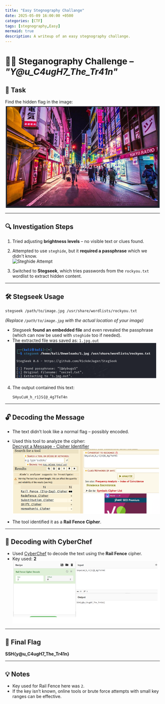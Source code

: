 ```yaml
---
title: "Easy Stegnography Challange"
date: 2025-05-09 16:00:00 +0500
categories: [CTF]
tags: [stegnography,Easy]
mermaid: true
description: A writeup of an easy stegnography challange.
---
```

# 🕵️‍♀️ Steganography Challenge – *"Y@u_C4ugH7_The_Tr41n"*

## 📝 Task  
Find the hidden flag in the image:  
![Initial Image](assets/img/y@u_C4ugH7_The_Tr41n1.png)

---

## 🔍 Investigation Steps

1. Tried adjusting **brightness levels** – no visible text or clues found.

2. Attempted to use `steghide`, but it **required a passphrase** which we didn't know.  
   ![Steghide Attempt](assets/img/y@u_C4ugH7_The_Tr41n12.png)

3. Switched to **Stegseek**, which tries passwords from the `rockyou.txt` wordlist to extract hidden content.

---

## 🛠️ Stegseek Usage

```bash
stegseek /path/to/image.jpg /usr/share/wordlists/rockyou.txt
```

*(Replace `/path/to/image.jpg` with the actual location of your image)*

- Stegseek **found an embedded file** and even revealed the passphrase (which can now be used with `steghide` too if needed).
- The extracted file was saved as: `1.jpg.out`  
  ![Extracted Image](assets/img/y@u_C4ugH7_The_Tr41n3.png)

4. The output contained this text:  
   ```
   SHyuCuH_h_r1}S{@_4g7TeT4n
   ```

---

## 🔓 Decoding the Message

- The text didn’t look like a normal flag – possibly encoded.
- Used this tool to analyze the cipher:  
  [Decrypt a Message - Cipher Identifier](https://www.dcode.fr/cipher-identifier)  
  ![Cipher Tool](assets/img/y@u_C4ugH7_The_Tr41n5.png)

- The tool identified it as a **Rail Fence Cipher**.

---

## 🧠 Decoding with CyberChef

- Used [CyberChef](https://gchq.github.io/CyberChef/) to decode the text using the **Rail Fence** cipher.
- Key used: **2**  
  ![Decoded Result](assets/img/y@u_C4ugH7_The_Tr41n6.png)

---

## 🚩 Final Flag  
**SSH{y@u_C4ugH7_The_Tr41n}**

---

## 💡 Notes
- Key used for Rail Fence here was `2`.
- If the key isn’t known, online tools or brute force attempts with small key ranges can be effective.
